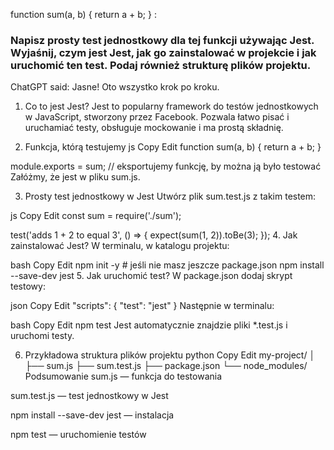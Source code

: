 function sum(a, b) {
  return a + b;
}
: 
### Napisz prosty test jednostkowy dla tej funkcji używając Jest. Wyjaśnij, czym jest Jest, jak go zainstalować w projekcie i jak uruchomić ten test. Podaj również strukturę plików projektu.


ChatGPT said:
Jasne! Oto wszystko krok po kroku.

1. Co to jest Jest?
Jest to popularny framework do testów jednostkowych w JavaScript, stworzony przez Facebook.
Pozwala łatwo pisać i uruchamiać testy, obsługuje mockowanie i ma prostą składnię.

2. Funkcja, którą testujemy
js
Copy
Edit
function sum(a, b) {
  return a + b;
}

module.exports = sum; // eksportujemy funkcję, by można ją było testować
Załóżmy, że jest w pliku sum.js.

3. Prosty test jednostkowy w Jest
Utwórz plik sum.test.js z takim testem:

js
Copy
Edit
const sum = require('./sum');

test('adds 1 + 2 to equal 3', () => {
  expect(sum(1, 2)).toBe(3);
});
4. Jak zainstalować Jest?
W terminalu, w katalogu projektu:

bash
Copy
Edit
npm init -y                 # jeśli nie masz jeszcze package.json
npm install --save-dev jest
5. Jak uruchomić test?
W package.json dodaj skrypt testowy:

json
Copy
Edit
"scripts": {
  "test": "jest"
}
Następnie w terminalu:

bash
Copy
Edit
npm test
Jest automatycznie znajdzie pliki *.test.js i uruchomi testy.

6. Przykładowa struktura plików projektu
python
Copy
Edit
my-project/
│
├── sum.js
├── sum.test.js
├── package.json
└── node_modules/
Podsumowanie
sum.js — funkcja do testowania

sum.test.js — test jednostkowy w Jest

npm install --save-dev jest — instalacja

npm test — uruchomienie testów

